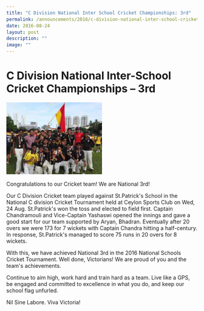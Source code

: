 ```yaml
---
title: "C Division National Inter School Cricket Championships: 3rd"
permalink: /announcements/2016/c-division-national-inter-school-cricket-championships-3rd/
date: 2016-08-24
layout: post
description: ""
image: ""
---
```

# **C Division National Inter-School Cricket Championships – 3rd**


<img src="/images/Cricket-12.jpg" 
     style="width:50%">
		 
Congratulations to our Cricket team! We are National 3rd!

Our C Division Cricket team played against St.Patrick's School in the National C division Cricket Tournament held at Ceylon Sports Club on Wed, 24 Aug. St.Patrick's won the toss and elected to field first. Captain Chandramouli and Vice-Captain Yashaswi opened the innings and gave a good start for our team supported by Aryan, Bhadran. Eventually after 20 overs we were 173 for 7 wickets with Captain Chandra hitting a half-century. In response, St.Patrick's managed to score 75 runs in 20 overs for 8 wickets.

With this, we have achieved National 3rd in the 2016 National Schools Cricket Tournament. Well done, Victorians! We are proud of you and the team's achievements.

Continue to aim high, work hard and train hard as a team. Live like a GPS, be engaged and committed to excellence in what you do, and keep our school flag unfurled.

Nil Sine Labore. Viva Victoria!